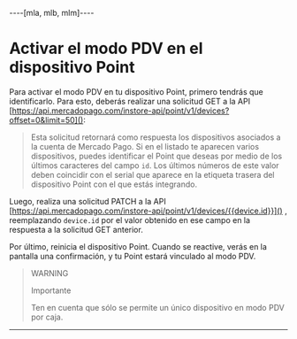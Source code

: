 ----[mla, mlb, mlm]----

# Activar el modo PDV en el dispositivo Point

Para activar el modo PDV en tu dispositivo Point, primero tendrás que identificarlo. Para esto, deberás realizar una solicitud GET a la API [https://api.mercadopago.com/instore-api/point/v1/devices?offset=0&limit=50]():

> Esta solicitud retornará como respuesta los dispositivos asociados a la cuenta de Mercado Pago. Si en el listado te aparecen varios dispositivos, puedes identificar el Point que deseas por medio de los últimos caracteres del campo `id`. Los últimos números de este valor deben coincidir con el serial que aparece en la etiqueta trasera del dispositivo Point con el que estás integrando.

Luego, realiza una solicitud PATCH a la API [https://api.mercadopago.com/instore-api/point/v1/devices/{{device.id}}]() , reemplazando `device.id` por el valor obtenido en ese campo en la respuesta a la solicitud GET anterior.

Por último, reinicia el dispositivo Point. Cuando se reactive, verás en la pantalla una confirmación, y tu Point estará vinculado al modo PDV. 

> WARNING
>
> Importante
>
> Ten en cuenta que sólo se permite un único dispositivo en modo PDV por caja.



------------